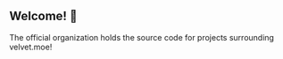## Welcome! 👋

The official organization holds the source code for projects surrounding velvet.moe!
